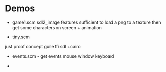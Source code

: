 
# Demos



- game1.scm 
 sdl2_image features sufficient to load a png to a texture then get some characters on screen + animation 

- tiny.scm

just proof concept guile ffi sdl +cairo 

- events.scm - get events mouse window keyboard 

- 
